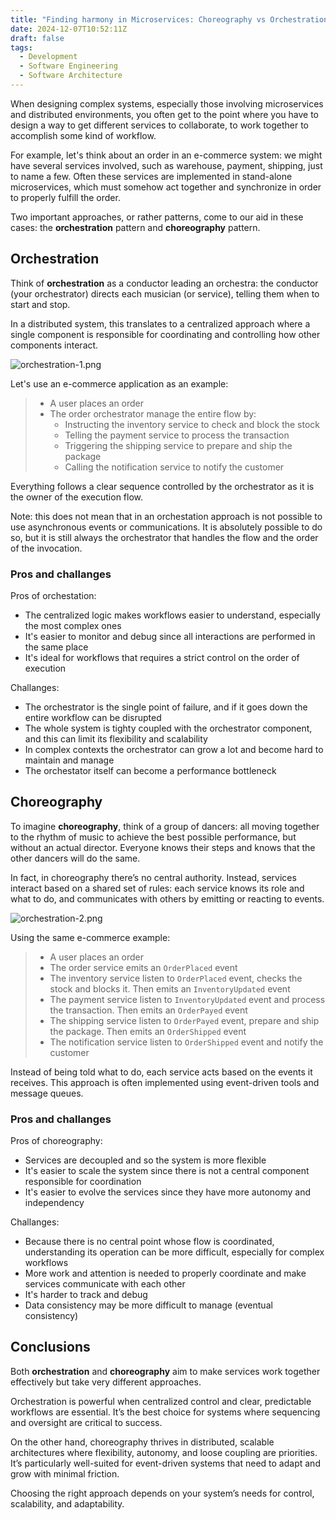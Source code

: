 ```yaml
---
title: "Finding harmony in Microservices: Choreography vs Orchestration"
date: 2024-12-07T10:52:11Z
draft: false
tags:
  - Development
  - Software Engineering
  - Software Architecture
---
```


When designing complex systems, especially those involving microservices and distributed environments, you often get to the point where you have to design a way to get different services to collaborate, to work together to accomplish some kind of workflow.

For example, let's think about an order in an e-commerce system: we might have several services involved, such as warehouse, payment, shipping, just to name a few. Often these services are implemented in stand-alone microservices, which must somehow act together and synchronize in order to properly fulfill the order.

Two important approaches, or rather patterns, come to our aid in these cases: the **orchestration** pattern and **choreography** pattern.

## Orchestration
Think of **orchestration** as a conductor leading an orchestra: the conductor (your orchestrator) directs each musician (or service), telling them when to start and stop. 

In a distributed system, this translates to a centralized approach where a single component is responsible for coordinating and controlling how other components interact.

![orchestration-1.png](orchestration-1.png)

Let's use an e-commerce application as an example:
> - A user places an order
> - The order orchestrator manage the entire flow by:
>   - Instructing the inventory service to check and block the stock
>   - Telling the payment service to process the transaction
>   - Triggering the shipping service to prepare and ship the package
>   - Calling the notification service to notify the customer

Everything follows a clear sequence controlled by the orchestrator as it is the owner of the execution flow.

Note: this does not mean that in an orchestation approach is not possible to use asynchronous events or communications. It is absolutely possible to do so,
but it is still always the orchestrator that handles the flow and the order of the invocation.

### Pros and challanges

Pros of orchestation:
- The centralized logic makes workflows easier to understand, especially the most complex ones
- It's easier to monitor and debug since all interactions are performed in the same place
- It's ideal for workflows that requires a strict control on the order of execution

Challanges:
- The orchestrator is the single point of failure, and if it goes down the entire workflow can be disrupted
- The whole system is tighty coupled with the orchestrator component, and this can limit its flexibility and scalability
- In complex contexts the orchestrator can grow a lot and become hard to maintain and manage
- The orchestator itself can become a performance bottleneck

## Choreography
To imagine **choreography**, think of a group of dancers: all moving together to the rhythm of music to achieve the best possible performance, but without an actual director. Everyone knows their steps and knows that the other dancers will do the same.

In fact, in choreography there’s no central authority. Instead, services interact based on a shared set of rules: each service knows its role and what to do, and communicates with others by emitting or reacting to events.

![orchestration-2.png](orchestration-2.png)

Using the same e-commerce example:
> - A user places an order
> - The order service emits an `OrderPlaced` event
> - The inventory service listen to `OrderPlaced` event, checks the stock and blocks it. Then emits an `InventoryUpdated` event
> - The payment service listen to `InventoryUpdated` event and process the transaction. Then emits an `OrderPayed` event
> - The shipping service listen to `OrderPayed` event, prepare and ship the package. Then emits an `OrderShipped` event
> - The notification service listen to `OrderShipped` event and notify the customer

Instead of being told what to do, each service acts based on the events it receives. This approach is often implemented using event-driven tools and message queues.

### Pros and challanges

Pros of choreography:
- Services are decoupled and so the system is more flexible
- It's easier to scale the system since there is not a central component responsible for coordination
- It's easier to evolve the services since they have more autonomy and independency

Challanges:
- Because there is no central point whose flow is coordinated, understanding its operation can be more difficult, especially for complex workflows
- More work and attention is needed to properly coordinate and make services communicate with each other
- It's harder to track and debug
- Data consistency may be more difficult to manage (eventual consistency)

## Conclusions
Both **orchestration** and **choreography** aim to make services work together effectively but take very different approaches.

Orchestration is powerful when centralized control and clear, predictable workflows are essential. It’s the best choice for systems where sequencing and oversight are critical to success.

On the other hand, choreography thrives in distributed, scalable architectures where flexibility, autonomy, and loose coupling are priorities. It’s particularly well-suited for event-driven systems that need to adapt and grow with minimal friction.

Choosing the right approach depends on your system’s needs for control, scalability, and adaptability.